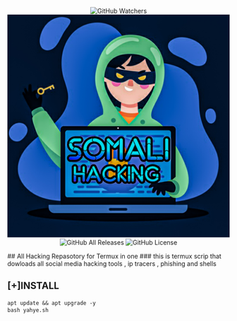<p align="center">
  <img src="https://img.shields.io/github/watchers/fikrado/Yahye_Abdirahman?label=Watchers&style=for-the-badge" alt="GitHub Watchers">
  <img hight="200px" src="/20210414_234847.jpg"
  <img src="https://img.shields.io/github/stars/fikrado/Yahye_Abdirahman?style=for-the-badge" alt="GitHub Stars">
  <img src="https://img.shields.io/github/downloads/fikrado/Yahye_Abdirahman/total?style=for-the-badge" alt="GitHub All Releases">
  <img src="https://img.shields.io/github/license/fikrado/Yahye_Abdirahman?style=for-the-badge" alt="GitHub License">
</p>## All Hacking Repasotory for Termux in one 
### this is termux scrip that dowloads all social media hacking tools , ip tracers , phishing and shells

## [+]INSTALL

```
apt update && apt upgrade -y
bash yahye.sh
```
